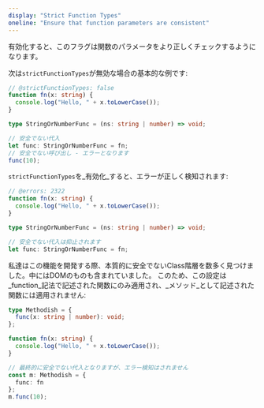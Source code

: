 ```yaml
---
display: "Strict Function Types"
oneline: "Ensure that function parameters are consistent"
---
```


有効化すると、このフラグは関数のパラメータをより正しくチェックするようになります。

次は`strictFunctionTypes`が無効な場合の基本的な例です:

```ts twoslash
// @strictFunctionTypes: false
function fn(x: string) {
  console.log("Hello, " + x.toLowerCase());
}

type StringOrNumberFunc = (ns: string | number) => void;

// 安全でない代入
let func: StringOrNumberFunc = fn;
// 安全でない呼び出し - エラーとなります
func(10);
```

`strictFunctionTypes`を_有効化_すると、エラーが正しく検知されます:

```ts twoslash
// @errors: 2322
function fn(x: string) {
  console.log("Hello, " + x.toLowerCase());
}

type StringOrNumberFunc = (ns: string | number) => void;

// 安全でない代入は抑止されます
let func: StringOrNumberFunc = fn;
```

私達はこの機能を開発する際、本質的に安全でないClass階層を数多く見つけました。中にはDOMのものも含まれていました。
このため、この設定は_function_記法で記述された関数にのみ適用され、_メソッド_として記述された関数には適用されません:

```ts twoslash
type Methodish = {
  func(x: string | number): void;
};

function fn(x: string) {
  console.log("Hello, " + x.toLowerCase());
}

// 最終的に安全でない代入となりますが、エラー検知はされません
const m: Methodish = {
  func: fn
};
m.func(10);
```
